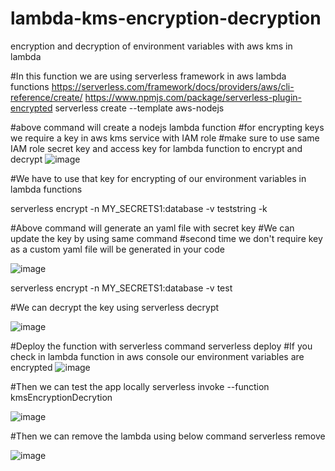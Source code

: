 # lambda-kms-encryption-decryption
encryption and decryption of environment variables with aws kms in lambda 

#In this function we are using serverless framework in aws lambda functions
https://serverless.com/framework/docs/providers/aws/cli-reference/create/
https://www.npmjs.com/package/serverless-plugin-encrypted 
serverless create --template aws-nodejs 

#above command will create a nodejs lambda function 
#for encrypting keys we require a key in aws kms service with IAM role
#make sure to use same IAM role secret key and access key for lambda function to encrypt and decrypt
![image](https://user-images.githubusercontent.com/26525621/66699242-9d857f00-ed02-11e9-8d7c-c95aeb69544b.png)

#We have to use that key for encrypting of our environment variables in lambda functions

serverless encrypt -n MY_SECRETS1:database -v teststring -k <paste your key here>

#Above command will generate an yaml file with secret key
#We can update the key by using same command 
#second time we don't require key as a custom yaml file will be generated in your code


![image](https://user-images.githubusercontent.com/26525621/66699333-94e17880-ed03-11e9-8cfd-bbc986fe8805.png)

serverless encrypt -n MY_SECRETS1:database -v test 

#We can decrypt the key using 
serverless decrypt

![image](https://user-images.githubusercontent.com/26525621/66699354-c3f7ea00-ed03-11e9-8b27-70018bb17eaf.png)

#Deploy the function with serverless command
serverless deploy
#If you check in lambda function in aws console our environment variables are encrypted
![image](https://user-images.githubusercontent.com/26525621/66699494-07068d00-ed05-11e9-9765-056123daa25b.png)

#Then we can test the app locally 
serverless invoke --function kmsEncryptionDecrytion


![image](https://user-images.githubusercontent.com/26525621/66699383-11745700-ed04-11e9-8ec0-84614af10ebe.png)

#Then we can remove the lambda using below command
serverless remove

![image](https://user-images.githubusercontent.com/26525621/66699453-9bbcbb00-ed04-11e9-8b63-082e4549b6d7.png)



